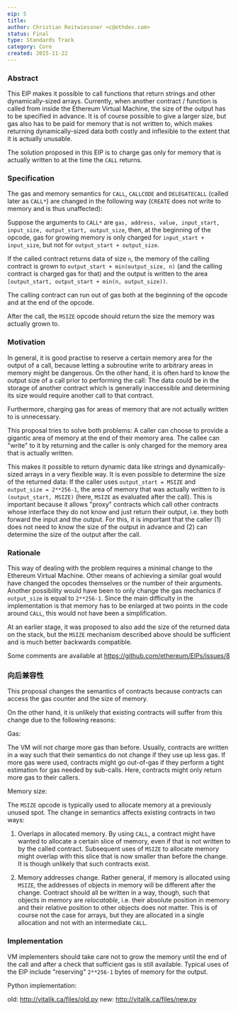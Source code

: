 ```yaml
---
eip: 5
title:
author: Christian Reitwiessner <c@ethdev.com>
status: Final
type: Standards Track
category: Core
created: 2015-11-22
---
```


### Abstract

This EIP makes it possible to call functions that return strings and other dynamically-sized arrays. Currently, when another contract / function is called from inside the Ethereum Virtual Machine, the size of the output has to be specified in advance. It is of course possible to give a larger size, but gas also has to be paid for memory that is not written to, which makes returning dynamically-sized data both costly and inflexible to the extent that it is actually unusable.

The solution proposed in this EIP is to charge gas only for memory that is actually written to at the time the `CALL` returns.

### Specification

The gas and memory semantics for `CALL`, `CALLCODE` and `DELEGATECALL` (called later as `CALL*`) are changed in the following way (`CREATE` does not write to memory and is thus unaffected):

Suppose the arguments to `CALL*` are `gas, address, value, input_start, input_size, output_start, output_size`, then, at the beginning of the opcode, gas for growing memory is only charged for `input_start + input_size`, but not for `output_start + output_size`.

If the called contract returns data of size `n`, the memory of the calling contract is grown to `output_start + min(output_size, n)` (and the calling contract is charged gas for that) and the output is written to the area `[output_start, output_start + min(n, output_size))`.

The calling contract can run out of gas both at the beginning of the opcode and at the end of the opcode.

After the call, the `MSIZE` opcode should return the size the memory was actually grown to.

### Motivation

In general, it is good practise to reserve a certain memory area for the output of a call, because letting a subroutine write to arbitrary areas in memory might be dangerous. On the other hand, it is often hard to know the output size of a call prior to performing the call: The data could be in the storage of another contract which is generally inaccessible and determining its size would require another call to that contract.

Furthermore, charging gas for areas of memory that are not actually written to is unnecessary.

This proposal tries to solve both problems: A caller can choose to provide a gigantic area of memory at the end of their memory area. The callee can "write" to it by returning and the caller is only charged for the memory area that is actually written.

This makes it possible to return dynamic data like strings and dynamically-sized arrays in a very flexible way. It is even possible to determine the size of the returned data: If the caller uses `output_start = MSIZE` and `output_size = 2**256-1`, the area of memory that was actually written to is `(output_start, MSIZE)` (here, `MSIZE` as evaluated after the call). This is important because it allows "proxy" contracts which call other contracts whose interface they do not know and just return their output, i.e. they both forward the input and the output. For this, it is important that the caller (1) does not need to know the size of the output in advance and (2) can determine the size of the output after the call.


### Rationale

This way of dealing with the problem requires a minimal change to the Ethereum Virtual Machine. Other means of achieving a similar goal would have changed the opcodes themselves or the number of their arguments. Another possibility would have been to only change the gas mechanics if `output_size` is equal to `2**256-1`. Since the main difficulty in the implementation is that memory has to be enlarged at two points in the code around `CALL`, this would not have been a simplification.

At an earlier stage, it was proposed to also add the size of the returned data on the stack, but the `MSIZE` mechanism described above should be sufficient and is much better backwards compatible.

Some comments are available at https://github.com/ethereum/EIPs/issues/8

### 向后兼容性

This proposal changes the semantics of contracts because contracts can access the gas counter and the size of memory.

On the other hand, it is unlikely that existing contracts will suffer from this change due to the following reasons:

Gas:

The VM will not charge more gas than before. Usually, contracts are written in a way such that their semantics do not change if they use up less gas. If more gas were used, contracts might go out-of-gas if they perform a tight estimation for gas needed by sub-calls. Here, contracts might only return more gas to their callers.

Memory size:

The `MSIZE` opcode is typically used to allocate memory at a previously unused spot. The change in semantics affects existing contracts in two ways:

1. Overlaps in allocated memory. By using `CALL`, a contract might have wanted to allocate a certain slice of memory, even if that is not written to by the called contract. Subsequent uses of `MSIZE` to allocate memory might overlap with this slice that is now smaller than before the change. It is though unlikely that such contracts exist.

2. Memory addresses change. Rather general, if memory is allocated using `MSIZE`, the addresses of objects in memory will be different after the change. Contract should all be written in a way, though, such that objects in memory are _relocatable_, i.e. their absolute position in memory and their relative position to other objects does not matter. This is of course not the case for arrays, but they are allocated in a single allocation and not with an intermediate `CALL`.


### Implementation

VM implementers should take care not to grow the memory until the end of the call and after a check that sufficient gas is still available. Typical uses of the EIP include "reserving" `2**256-1` bytes of memory for the output.

Python implementation:

  old: http://vitalik.ca/files/old.py new: http://vitalik.ca/files/new.py
